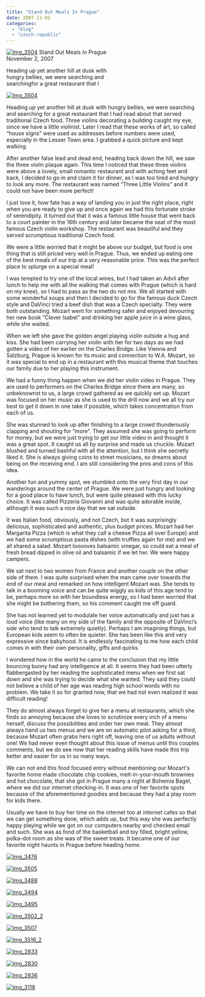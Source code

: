 ```yaml
---
title: "Stand Out Meals In Prague"
date: 2007-11-02
categories: 
  - "blog"
  - "czech-republic"
---
```


 [![Img_3504](https://pub-ac94b3f306b24c0dba4238943c97f2e1.r2.dev/soultravelers3/images/2008/04/06/img_3504.png "Img_3504")](https://pub-ac94b3f306b24c0dba4238943c97f2e1.r2.dev/photos/uncategorized/2008/04/06/img_3504.png) Stand Out Meals In Prague  
November 2, 2007

Heading up yet another hill at dusk with  
hungry bellies, we were searching and  
searchingfor a great restaurant that I

<!--more-->

[![Img_3504](https://pub-ac94b3f306b24c0dba4238943c97f2e1.r2.dev/soultravelers3/images/2008/02/24/img_3504.png "Img_3504")](https://pub-ac94b3f306b24c0dba4238943c97f2e1.r2.dev/photos/uncategorized/2008/02/24/img_3504.png)

Heading up yet another hill at dusk with hungry bellies, we were searching and searching for a great restaurant that I had read about that served traditional Czech food. Three violins decorating a building caught my eye, since we have a little violinist. Later I read that these works of art, so called “house signs” were used as addresses before numbers were used, especially in the Lesser Town area. I grabbed a quick picture and kept walking.

After another false lead and dead end, heading back down the hill, we saw the three violin plaque again. This time I noticed that these three violins were above a lovely, small romantic restaurant and with aching feet and back, I decided to go in and claim it for dinner, as I was too tired and hungry to look any more. The restaurant was named “Three Little Violins” and it could not have been more perfect!

I just love it, how fate has a way of landing you in just the right place, right when you are ready to give up and once again we had this fortunate stroke of serendipity. It turned out that it was a famous little house that went back to a court painter in the 16th century and later became the seat of the most famous Czech violin workshop. The restaurant was beautiful and they served scrumptious traditional Czech food.

We were a little worried that it might be above our budget, but food is one thing that is still priced very well in Prague. Thus, we ended up eating one of the best meals of our trip at a very reasonable price. This was the perfect place to splurge on a special meal!

I was tempted to try one of the local wines, but I had taken an Advil after lunch to help me with all the walking that comes with Prague (which is hard on my knee), so I had to pass as the two do not mix. We all started with some wonderful soups and then I decided to go for the famous duck Czech style and DaVinci tried a beef dish that was a Czech specialty. They were both outstanding. Mozart went for something safer and enjoyed devouring her new book “Clever Isabel” and drinking her apple juice in a wine glass, while she waited.

When we left she gave the golden angel playing violin outside a hug and kiss. She had been carrying her violin with her for two days as we had gotten a video of her earlier on the Charles Bridge. Like Vienna and Salzburg, Prague is known for its music and connection to W.A. Mozart, so it was special to end up in a restaurant with this musical theme that touches our family due to her playing this instrument.

We had a funny thing happen when we did her violin video in Prague. They are used to performers on the Charles Bridge since there are many, so unbeknownst to us, a large crowd gathered as we quickly set up. Mozart was focused on her music as she is used to the drill now and we all try our best to get it down in one take if possible, which takes concentration from each of us.

She was stunned to look up after finishing to a large crowd thunderously clapping and shouting for “more”. They assumed she was going to perform for money, but we were just trying to get our little video in and thought it was a great spot. It caught us all by surprise and made us chuckle. Mozart blushed and turned bashful with all the attention, but I think she secretly liked it. She is always giving coins to street musicians, so dreams about being on the receiving end. I am still considering the pros and cons of this idea.

Another fun and yummy spot, we stumbled onto the very first day in our wanderings around the center of Prague. We were just hungry and looking for a good place to have lunch, but were quite pleased with this lucky choice. It was called Pizzeria Giovanni and was quite adorable inside, although it was such a nice day that we sat outside.

It was Italian food, obviously, and not Czech, but it was surprisingly delicious, sophisticated and authentic, plus budget prices. Mozart had her Margarita Pizza (which is what they call a cheese Pizza all over Europe) and we had some scrumptious pasta dishes (with truffles again for me) and we all shared a salad. Mozart looooves balsamic vinegar, so could eat a meal of fresh bread dipped in olive oil and balsamic if we let her. We were happy campers.

We sat next to two women from France and another couple on the other side of them. I was quite surprised when the man came over towards the end of our meal and remarked on how intelligent Mozart was. She tends to talk in a booming voice and can be quite wiggly as kids of this age tend to be, perhaps more so with her boundless energy, so I had been worried that she might be bothering them, so his comment caught me off guard.

She has not learned yet to modulate her voice automatically and just has a loud voice (like many on my side of the family and the opposite of DaVinci’s side who tend to talk extremely quietly). Perhaps I am imagining things, but European kids seem to often be quieter. She has been like this and very expressive since babyhood. It is endlessly fascinating to me how each child comes in with their own personality, gifts and quirks.

I wondered how in the world he came to the conclusion that my little bouncing bunny had any intelligence at all. It seems they had been utterly flabbergasted by her reading the sophisticated menu when we first sat down and she was trying to decide what she wanted. They said they could not believe a child of her age was reading high school words with no problem. We take it so for granted now, that we had not even realized it was difficult reading!

They do almost always forget to give her a menu at restaurants, which she finds so annoying because she loves to scrutinize every inch of a menu herself, discuss the possibilities and order her own meal. They almost always hand us two menus and we are on automatic pilot asking for a third, because Mozart often grabs hers right off, leaving one of us adults without one! We had never even thought about this issue of menus until this couples comments, but we do see now that her reading skills have made this trip better and easier for us in so many ways.

We can not end this food focused entry without mentioning our Mozart's favorite home made chocolate chip cookies, melt-in-your-mouth brownies and hot chocolate, that she got in Prague many a night at Bohemia Bagel, where we did our internet checking-in. It was one of her favorite spots because of the aforementioned goodies and because they had a play room for kids there.

Usually we have to buy her time on the internet too at internet cafes so that we can get something done, which adds up, but this way she was perfectly happy playing while we got on our computers nearby and checked email and such. She was as fond of the basketball and toy filled, bright yellow, polka-dot room as she was of the sweet treats. It became one of our favorite night haunts in Prague before heading home.

  

[![Img_3476](https://pub-ac94b3f306b24c0dba4238943c97f2e1.r2.dev/soultravelers3/images/2008/02/24/img_3476.png "Img_3476")](https://pub-ac94b3f306b24c0dba4238943c97f2e1.r2.dev/photos/uncategorized/2008/02/24/img_3476.png)

[![Img_3505](https://pub-ac94b3f306b24c0dba4238943c97f2e1.r2.dev/soultravelers3/images/2008/02/24/img_3505.png "Img_3505")](https://pub-ac94b3f306b24c0dba4238943c97f2e1.r2.dev/photos/uncategorized/2008/02/24/img_3505.png)

[![Img_3488](https://pub-ac94b3f306b24c0dba4238943c97f2e1.r2.dev/soultravelers3/images/2008/02/24/img_3488.png "Img_3488")](https://pub-ac94b3f306b24c0dba4238943c97f2e1.r2.dev/photos/uncategorized/2008/02/24/img_3488.png)

[![Img_3494](https://pub-ac94b3f306b24c0dba4238943c97f2e1.r2.dev/soultravelers3/images/2008/02/24/img_3494.png "Img_3494")](https://pub-ac94b3f306b24c0dba4238943c97f2e1.r2.dev/photos/uncategorized/2008/02/24/img_3494.png)

[![Img_3495](https://pub-ac94b3f306b24c0dba4238943c97f2e1.r2.dev/soultravelers3/images/2008/02/24/img_3495.png "Img_3495")](https://pub-ac94b3f306b24c0dba4238943c97f2e1.r2.dev/photos/uncategorized/2008/02/24/img_3495.png)

[![Img_3502_2](https://pub-ac94b3f306b24c0dba4238943c97f2e1.r2.dev/soultravelers3/images/2008/02/24/img_3502_2.png "Img_3502_2")](https://pub-ac94b3f306b24c0dba4238943c97f2e1.r2.dev/photos/uncategorized/2008/02/24/img_3502_2.png)

[![Img_3507](https://pub-ac94b3f306b24c0dba4238943c97f2e1.r2.dev/soultravelers3/images/2008/02/24/img_3507.png "Img_3507")](https://pub-ac94b3f306b24c0dba4238943c97f2e1.r2.dev/photos/uncategorized/2008/02/24/img_3507.png)

[![Img_3516_2](https://pub-ac94b3f306b24c0dba4238943c97f2e1.r2.dev/soultravelers3/images/2008/02/24/img_3516_2.png "Img_3516_2")](https://pub-ac94b3f306b24c0dba4238943c97f2e1.r2.dev/photos/uncategorized/2008/02/24/img_3516_2.png)

[![Img_2833](https://pub-ac94b3f306b24c0dba4238943c97f2e1.r2.dev/soultravelers3/images/2008/02/24/img_2833.png "Img_2833")](https://pub-ac94b3f306b24c0dba4238943c97f2e1.r2.dev/photos/uncategorized/2008/02/24/img_2833.png)

[![Img_2830](https://pub-ac94b3f306b24c0dba4238943c97f2e1.r2.dev/soultravelers3/images/2008/02/24/img_2830.png "Img_2830")](https://pub-ac94b3f306b24c0dba4238943c97f2e1.r2.dev/photos/uncategorized/2008/02/24/img_2830.png)

[![Img_2836](https://pub-ac94b3f306b24c0dba4238943c97f2e1.r2.dev/soultravelers3/images/2008/02/24/img_2836.png "Img_2836")](https://pub-ac94b3f306b24c0dba4238943c97f2e1.r2.dev/photos/uncategorized/2008/02/24/img_2836.png)

[![Img_3118](https://pub-ac94b3f306b24c0dba4238943c97f2e1.r2.dev/soultravelers3/images/2008/02/24/img_3118.png "Img_3118")](https://pub-ac94b3f306b24c0dba4238943c97f2e1.r2.dev/photos/uncategorized/2008/02/24/img_3118.png)

